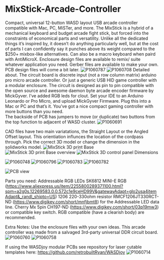 # MixStick-Arcade-Controller
Compact, universal 12-button WASD layout USB arcade controller compatible with Mac, PC, MiSTer, and more. The MixStick is a hybrid of a mechanical keyboard and budget arcade fight stick, but forced into the constraints of economical parts and versatility. Unlike all the dedicated things it’s inspired by, it doesn’t do anything particularly well, but at the cost of parts I can confidently say it punches above its weight compared to the $250+ mixbox-like alternatives. Can also be a macro keyboard when paird with AntiMicroX. Enclosure design files are available to remix/ suite whatever application you need. Gerber files are available to make your own. PCB design files will come a bit later.
![P1060787](https://user-images.githubusercontent.com/68818321/212553394-0e48235a-5490-4d9f-be8c-41be95293a85.JPG)
![P1060708](https://user-images.githubusercontent.com/68818321/212557968-38b07a62-f7fd-4913-84a2-b25c9e890b5a.JPG)
Detailed about.
The circuit board is discrete input (not a row column matrix) arduino pro micro arcade controller. Or just a generic USB HID game controller with a modular enclosure. The circuit is designed as pin to pin compatible with the open source and awesome daemon byte arcade encoder firmware by MickGyver. I’ve added RGB leds for clout. Set your IDE to an Arduino Leonardo or Pro Micro, and upload MickGyver Firmware. Plug this into a Mac or PC and that’s it. You’ve got a nice compact gaming controller with more buttons than you need.  
The backside of PCB has jumpers to move (or duplicate) two buttons from the top function to adjacent of WASD cluster.
![P1060691](https://user-images.githubusercontent.com/68818321/213032196-9bbc947e-6b4a-49e2-9225-2174489e088e.JPG)

CAD files have two main variatations, the Straight Layout or the Angled Offset layout. This orientiation influnces the location of the cordpass through. Pick the correct 3D model or change the dimension in the solidworks model. 
![MixStick 3D print Base](https://user-images.githubusercontent.com/68818321/213031976-b297f7ba-33ca-431a-bc8b-4ee8374dc661.PNG)
![MixStick 3D print Base overview](https://user-images.githubusercontent.com/68818321/213032332-95dafbf8-f9ac-4670-842b-e598eefe9213.PNG)
![MixStick 3D control panel Dimensions](https://user-images.githubusercontent.com/68818321/213032525-d8025fd0-7d43-49c1-a285-e9bbc507570e.PNG)


![P1060748](https://user-images.githubusercontent.com/68818321/212553370-389729be-9778-4ef1-b344-f17f85a1ba21.JPG)
![P1060796](https://user-images.githubusercontent.com/68818321/212553407-39b4a8b8-f569-4cac-adcc-5e83542839b0.JPG)
![P1060783](https://user-images.githubusercontent.com/68818321/212553421-9607d3d5-ef52-45b9-9128-d86a8e6d689d.JPG)
![P1060782](https://user-images.githubusercontent.com/68818321/212553425-57b1f0da-b6d6-4d1e-b359-855fa12eb519.JPG)

![PCB view](https://user-images.githubusercontent.com/68818321/212560337-54bcd145-12ff-4df2-b9a5-0ececc3d845a.PNG)

Parts you need:
Addressable RGB LEDs SK6812 MINI-E RGB (https://www.aliexpress.us/item/2255800289371100.html?spm=a2g0s.12269583.0.0.572c1e9ceHD99V&gatewayAdapt=glo2usa4itemAdapt&_randl_shipto=US)
1206 220-330ohm resistor RMCF1206JT330RCT-ND (https://www.digikey.com/short/mnfjbmt8) for the Addressable LED data line.
Cherry Mx 5pin CH197-ND (https://www.digikey.com/short/03p19mw3) or compatible key switch. RGB compatible (have a clearish body) are recommended. 

Extra Notes:
Use the enclosure files with your own ideas. This arcade controller was  made from a salvaged 3rd-party universal DDR circuit board. 
![P1060760](https://user-images.githubusercontent.com/68818321/213032866-175302cf-768b-4258-afd8-7674765b9ca6.JPG)
![P1060758](https://user-images.githubusercontent.com/68818321/213032934-b722038c-d006-46c9-b7cc-0af371ef134b.JPG)


If using the WASDjoy modular PCBs see repository for laser cutable templates here: https://github.com/retrobuiltRyan/WASDjoy
![P1060714](https://user-images.githubusercontent.com/68818321/212561554-c8b53924-a5d4-4e13-a642-809e52fbd1a6.JPG)
